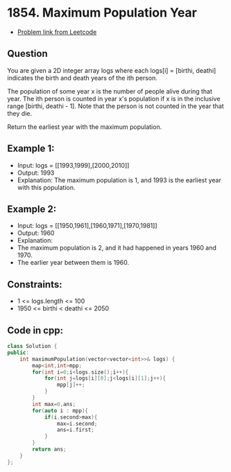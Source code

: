 # 1854. Maximum Population Year
- [Problem link from Leetcode](https://leetcode.com/problems/maximum-population-year/description/)
## Question
You are given a 2D integer array logs where each logs[i] = [birthi, deathi] indicates the birth and death years of the ith person.

The population of some year x is the number of people alive during that year. The ith person is counted in year x's population if x is in the inclusive range [birthi, deathi - 1]. Note that the person is not counted in the year that they die.

Return the earliest year with the maximum population.
## Example 1:
- Input: logs = [[1993,1999],[2000,2010]]
- Output: 1993
- Explanation: The maximum population is 1, and 1993 is the earliest year with this population.
## Example 2:
- Input: logs = [[1950,1961],[1960,1971],[1970,1981]]
- Output: 1960
- Explanation: 
- The maximum population is 2, and it had happened in years 1960 and 1970.
- The earlier year between them is 1960.
## Constraints:
- 1 <= logs.length <= 100
- 1950 <= birthi < deathi <= 2050
## Code in cpp:
```cpp
class Solution {
public:
    int maximumPopulation(vector<vector<int>>& logs) {
        map<int,int>mpp;
        for(int i=0;i<logs.size();i++){
            for(int j=logs[i][0];j<logs[i][1];j++){
                mpp[j]++;
            }
        }
        int max=0,ans;
        for(auto i : mpp){
            if(i.second>max){
                max=i.second;
                ans=i.first;
            }
        }
        return ans;
    }
};
```
